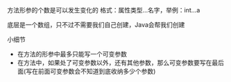方法形参的个数是可以发生变化的
格式：属性类型...名字，举例：int...a


底层是一个数组，只不过不需要我们自己创建，Java会帮我们创建


小细节
- 在方法的形参中最多只能写一个可变参数
- 在方法中，如果处了可变参数以外，还有其他参数，那么可变参数要写在最后面(写在前面可变参数会不知道到底收纳多少个参数)